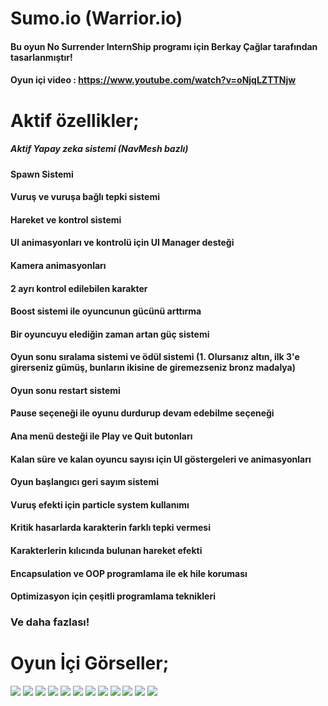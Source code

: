 # Sumo.io (Warrior.io)
 
#### Bu oyun No Surrender InternShip programı için Berkay Çağlar tarafından tasarlanmıştır!

#### Oyun içi video : https://www.youtube.com/watch?v=oNjqLZTTNjw

# Aktif özellikler;

##### Aktif Yapay zeka sistemi (NavMesh bazlı)
#### Spawn Sistemi
#### Vuruş ve vuruşa bağlı tepki sistemi
#### Hareket ve kontrol sistemi
#### UI animasyonları ve kontrolü için UI Manager desteği
#### Kamera animasyonları
#### 2 ayrı kontrol edilebilen karakter
#### Boost sistemi ile oyuncunun gücünü arttırma
#### Bir oyuncuyu elediğin zaman artan güç sistemi
#### Oyun sonu sıralama sistemi ve ödül sistemi (1. Olursanız altın, ilk 3'e girerseniz gümüş, bunların ikisine de giremezseniz bronz madalya)
#### Oyun sonu restart sistemi
#### Pause seçeneği ile oyunu durdurup devam edebilme seçeneği
#### Ana menü desteği ile Play ve Quit butonları
#### Kalan süre ve kalan oyuncu sayısı için UI göstergeleri ve animasyonları
#### Oyun başlangıcı geri sayım sistemi
#### Vuruş efekti için particle system kullanımı
#### Kritik hasarlarda karakterin farklı tepki vermesi
#### Karakterlerin kılıcında bulunan hareket efekti
#### Encapsulation ve OOP programlama ile ek hile koruması
#### Optimizasyon için çeşitli programlama teknikleri

### Ve daha fazlası!

# Oyun İçi Görseller;

![](https://raw.githubusercontent.com/BerkayCaglar/Sumo.io/main/Sumo.io%20Screenshots/Main_Menu.png)
![](https://raw.githubusercontent.com/BerkayCaglar/Sumo.io/main/Sumo.io%20Screenshots/Another_Battle.png)
![](https://raw.githubusercontent.com/BerkayCaglar/Sumo.io/main/Sumo.io%20Screenshots/Bigger_Battle.png)
![](https://raw.githubusercontent.com/BerkayCaglar/Sumo.io/main/Sumo.io%20Screenshots/Critical_Hit.png)
![](https://raw.githubusercontent.com/BerkayCaglar/Sumo.io/main/Sumo.io%20Screenshots/Game_Pause.png)
![](https://raw.githubusercontent.com/BerkayCaglar/Sumo.io/main/Sumo.io%20Screenshots/Game_Start.png)
![](https://raw.githubusercontent.com/BerkayCaglar/Sumo.io/main/Sumo.io%20Screenshots/Game_Start_Countdown.png)
![](https://raw.githubusercontent.com/BerkayCaglar/Sumo.io/main/Sumo.io%20Screenshots/Going_To_Boosts.png)
![](https://raw.githubusercontent.com/BerkayCaglar/Sumo.io/main/Sumo.io%20Screenshots/Hit_Effect.png)
![](https://raw.githubusercontent.com/BerkayCaglar/Sumo.io/main/Sumo.io%20Screenshots/Time's_Up.png)
![](https://raw.githubusercontent.com/BerkayCaglar/Sumo.io/main/Sumo.io%20Screenshots/You_Are_Eliminated.png)
![](https://raw.githubusercontent.com/BerkayCaglar/Sumo.io/main/Sumo.io%20Screenshots/You_Are_The_Winner.png)
